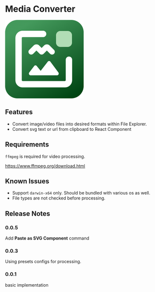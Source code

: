# Media Converter

![Media Converter Icon](icon.png)

## Features

- Convert image/video files into desired formats within File Explorer.
- Convert svg text or url from clipboard to React Component

## Requirements

`ffmpeg` is required for video processing.

https://www.ffmpeg.org/download.html

## Known Issues

- Support `darwin-x64` only. Should be bundled with various os as well.
- File types are not checked before processing.

## Release Notes

### 0.0.5

Add **Paste as SVG Component** command

### 0.0.3

Using presets configs for processing.

### 0.0.1

basic implementation
